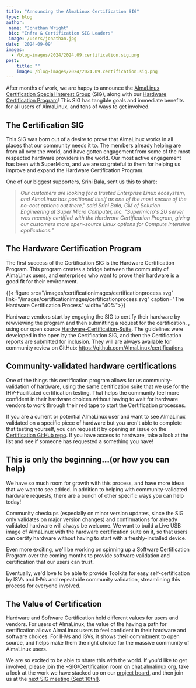 ```yaml
---
title: "Announcing the AlmaLinux Certification SIG"
type: blog
author: 
 name: "Jonathan Wright"
 bio: "Infra & Certification SIG Leaders"
 image: /users/jonathan.jpg
date: '2024-09-09'
images:
  - /blog-images/2024/2024.09.certification.sig.png
post:
    title: ""
    image: /blog-images/2024/2024.09.certification.sig.png
---
```


After months of work, we are happy to announce the [AlmaLinux Certification Special Interest Group](https://wiki.almalinux.org/sigs/Certification.html) (SIG), along with our [Hardware Certification Program](http://almalinux.org/certification/hardware-certification/hardware-certification-program/)! This SIG has tangible goals and immediate benefits for all users of AlmaLinux, and tons of ways to get involved.

## The Certification SIG

This SIG was born out of a desire to prove that AlmaLinux works in all places that our community needs it to. The members already helping are from all over the world, and have gotten engagement from some of the most respected hardware providers in the world. Our most active engagement has been with SuperMicro, and we are so grateful to them for helping us improve and expand the Hardware Certification Program.

One of our biggest supporters, Srini Bala, sent us this to share:

> _Our customers are looking for a trusted Enterprise Linux ecosystem, and AlmaLinux has positioned itself as one of the most secure of the no-cost options out there," said Srini Bala, GM of Solution Engineering at Super Micro Computer, Inc. "Supermicro's 2U server was recently certified with the Hardware Certification Program, giving our customers more open-source Linux options for Compute intensive applications."_

## The Hardware Certification Program

The first success of the Certification SIG is the Hardware Certification Program. This program creates a bridge between the community of AlmaLinux users, and enterprises who want to prove their hardware is a good fit for their environment.

{{< figure src="/images/certificationimages/certificationprocess.svg" link="/images/certificationimages/certificationprocess.svg" caption="The Hardware Certification Process" width="40%">}}

Hardware vendors start by engaging the SIG to certify their hardware by rewviewing the program and then submitting a request for the certification. , using our open source [Hardware-Certification-Suite](https://github.com/AlmaLinux/Hardware-Certification-Suite). The guidelines were developed in the open by the Certification SIG, and then the Certification reports are submitted for inclusion. They will are always available for community review on GitHub: <https://github.com/AlmaLinux/certifications>

## Community-validated hardware certifications

One of the things this certification program allows for us community-validation of hardware, using the same certification suite that we use for the IHV-Facilitated certification testing. That helps the community feel more confident in their hardware choices without having to wait for hardware vendors to work through their red tape to start the Certification processes.

If you are a current or potential AlmaLinux user and want to see AlmaLinux validated on a specific piece of hardware but you aren't able to complete that testing yourself, you can request it by opening an issue on the [Certification GitHub repo](https://github.com/AlmaLinux/certifications). If you have access to hardware, take a look at the list and see if someone has requested a something you have! 

## This is only the beginning...(or how you can help)

We have so much room for growth with this process, and have more ideas that we want to see added. In addition to helping with community-validated hardware requests, there are a bunch of other specific ways you can help today!

Community checkups (especially on minor version updates, since the SIG only validates on major version changes) and confirmations for already validated hardware will always be welcome. We want to build a Live USB image of AlmaLinux with the hardware certification suite on it, so that users can certify hardware without having to start with a freshly-installed device.

Even more exciting, we'll be working on spinning up a Software Certification Program over the coming months to provide software validation and certification that our users can trust.

Eventually, we'd love to be able to provide Toolkits for easy self-certification by ISVs and IHVs and repeatable community validation, streamlining this process for everyone involved. 

## The Value of Certification

Hardware and Software Certification hold different values for users and vendors. For users of AlmaLinux, the value of the having a path for certification allows AlmaLinux users to feel confident in their hardware and software choices. For IHVs and ISVs, it shows their commitment to open source, and helps make them the right choice for the massive community of AlmaLinux users.

We are so excited to be able to share this with the world. If you'd like to get involved, please join the [~SIG/Certification](https://chat.almalinux.org/almalinux/channels/sigcertification) room on [chat.almalinux.org](http://chat.almalinux.org), take a look at the work we have stacked up on our [project board](https://github.com/orgs/AlmaLinux/projects/6/), and then join us at the [next SIG meeting (Sept 10th!)](https://events.almalinux.org/category/6/).
